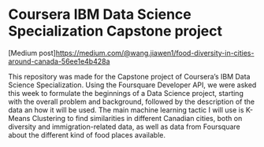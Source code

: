# Coursera IBM Data Science Specialization Capstone project
[Medium post]https://medium.com/@wang.jiawen1/food-diversity-in-cities-around-canada-56ee1e4b428a

This repository was made for the Capstone project of Coursera’s IBM Data Science Specialization. Using the Foursquare Developer API, we were asked this week to formulate the beginnings of a Data Science project, starting with the overall problem and background, followed by the description of the data an how it will be used. 
The main machine learning tactic I will use is K-Means Clustering to find similarities in different Canadian cities, both on diversity and immigration-related data, as well as data from Foursquare about the different kind of food places available. 

